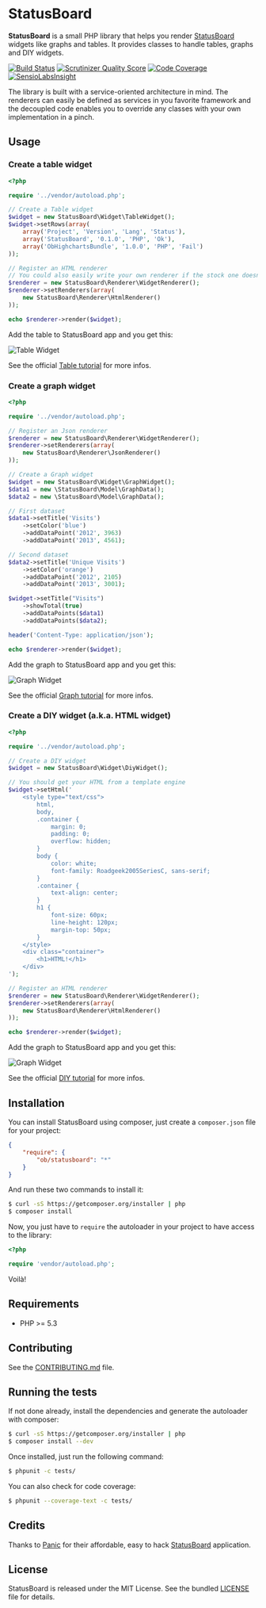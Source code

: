 # StatusBoard

**StatusBoard** is a small PHP library that helps you render [StatusBoard](http://panic.com/statusboard/) widgets like
graphs and tables. It provides classes to handle tables, graphs and DIY widgets.

[![Build Status](https://travis-ci.org/marcaube/StatusBoard.png?branch=master)](https://travis-ci.org/marcaube/StatusBoard)
[![Scrutinizer Quality Score](https://scrutinizer-ci.com/g/marcaube/StatusBoard/badges/quality-score.png?s=a478bbd524d03e6909e5560a4b10e3775ce022ce)](https://scrutinizer-ci.com/g/marcaube/StatusBoard/)
[![Code Coverage](https://scrutinizer-ci.com/g/marcaube/StatusBoard/badges/coverage.png?s=3173a082911b93f967a732443565f71d91063f56)](https://scrutinizer-ci.com/g/marcaube/StatusBoard/)
[![SensioLabsInsight](https://insight.sensiolabs.com/projects/2c074af8-7d3d-4459-b54f-80fdbb110f4c/mini.png)](https://insight.sensiolabs.com/projects/2c074af8-7d3d-4459-b54f-80fdbb110f4c)

The library is built with a service-oriented architecture in mind. The renderers can easily be defined as services in
you favorite framework and the decoupled code enables you to override any classes with your own implementation in a
pinch.


## Usage

### Create a table widget

```php
<?php

require '../vendor/autoload.php';

// Create a Table widget
$widget = new StatusBoard\Widget\TableWidget();
$widget->setRows(array(
    array('Project', 'Version', 'Lang', 'Status'),
    array('StatusBoard', '0.1.0', 'PHP', 'Ok'),
    array('ObHighchartsBundle', '1.0.0', 'PHP', 'Fail')
));

// Register an HTML renderer
// You could also easily write your own renderer if the stock one doesn't fit your needs
$renderer = new StatusBoard\Renderer\WidgetRenderer();
$renderer->setRenderers(array(
    new StatusBoard\Renderer\HtmlRenderer()
));

echo $renderer->render($widget);
```

Add the table to StatusBoard app and you get this:

![Table Widget](doc/table-01.jpg)

See the official [Table tutorial](http://www.panic.com/statusboard/docs/table_tutorial.pdf) for more infos.


### Create a graph widget

```php
<?php

require '../vendor/autoload.php';

// Register an Json renderer
$renderer = new StatusBoard\Renderer\WidgetRenderer();
$renderer->setRenderers(array(
    new StatusBoard\Renderer\JsonRenderer()
));

// Create a Graph widget
$widget = new StatusBoard\Widget\GraphWidget();
$data1 = new \StatusBoard\Model\GraphData();
$data2 = new \StatusBoard\Model\GraphData();

// First dataset
$data1->setTitle('Visits')
    ->setColor('blue')
    ->addDataPoint('2012', 3963)
    ->addDataPoint('2013', 4561);

// Second dataset
$data2->setTitle('Unique Visits')
    ->setColor('orange')
    ->addDataPoint('2012', 2105)
    ->addDataPoint('2013', 3001);

$widget->setTitle("Visits")
    ->showTotal(true)
    ->addDataPoints($data1)
    ->addDataPoints($data2);

header('Content-Type: application/json');

echo $renderer->render($widget);
```

Add the graph to StatusBoard app and you get this:

![Graph Widget](doc/graph-01.jpg)

See the official [Graph tutorial](http://www.panic.com/statusboard/docs/graph_tutorial.pdf) for more infos.


### Create a DIY widget (a.k.a. HTML widget)

```php
<?php

require '../vendor/autoload.php';

// Create a DIY widget
$widget = new StatusBoard\Widget\DiyWidget();

// You should get your HTML from a template engine
$widget->setHtml('
    <style type="text/css">
        html,
        body,
        .container {
            margin: 0;
            padding: 0;
            overflow: hidden;
        }
        body {
            color: white;
            font-family: Roadgeek2005SeriesC, sans-serif;
        }
        .container {
            text-align: center;
        }
        h1 {
            font-size: 60px;
            line-height: 120px;
            margin-top: 50px;
        }
    </style>
    <div class="container">
        <h1>HTML!</h1>
    </div>
');

// Register an HTML renderer
$renderer = new StatusBoard\Renderer\WidgetRenderer();
$renderer->setRenderers(array(
    new StatusBoard\Renderer\HtmlRenderer()
));

echo $renderer->render($widget);
```

Add the graph to StatusBoard app and you get this:

![Graph Widget](doc/diy-01.jpg)

See the official [DIY tutorial](http://www.panic.com/statusboard/docs/diy_tutorial.pdf) for more infos.


## Installation

You can install StatusBoard using composer, just create a `composer.json` file for your project:

```json
{
    "require": {
        "ob/statusboard": "*"
    }
}
```

And run these two commands to install it:

```bash
$ curl -sS https://getcomposer.org/installer | php
$ composer install
```

Now, you just have to `require` the autoloader in your project to have access to the library:

```php
<?php

require 'vendor/autoload.php';
```

Voilà!


## Requirements

- PHP >= 5.3


## Contributing

See the [CONTRIBUTING.md](CONTRIBUTING.md) file.


## Running the tests

If not done already, install the dependencies and generate the autoloader with composer:

```bash
$ curl -sS https://getcomposer.org/installer | php
$ composer install --dev
```

Once installed, just run the following command:

```bash
$ phpunit -c tests/
```

You can also check for code coverage:

```bash
$ phpunit --coverage-text -c tests/
```


## Credits

Thanks to [Panic](http://panic.com) for their affordable, easy to hack [StatusBoard](http://panic.com/statusboard/)
application.


## License

StatusBoard is released under the MIT License. See the bundled [LICENSE](LICENSE) file for details.
